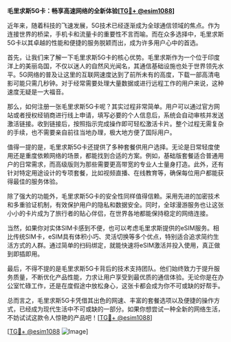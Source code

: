 **毛里求斯5G卡：畅享高速网络的全新体验[[TG💪+ @esim1088](https://t.me/s/esim1088)]**

近年来，随着科技的飞速发展，5G技术已经逐渐成为全球通信领域的焦点。作为连接世界的桥梁，手机卡和流量卡的重要性不言而喻。而在众多选择中，毛里求斯5G卡以其卓越的性能和便捷的服务脱颖而出，成为许多用户心中的首选。

首先，让我们来了解一下毛里求斯5G卡的核心优势。毛里求斯作为一个位于印度洋上的美丽岛国，不仅以迷人的自然风光闻名，其通信基础设施也处于世界领先水平。5G网络的普及让这里的互联网速度达到了前所未有的高度，下载一部高清电影可能只需几秒钟。对于经常需要处理大量数据或进行远程工作的用户来说，这种速度无疑是一大福音。

那么，如何注册一张毛里求斯5G卡呢？其实过程非常简单。用户可以通过官方网站或者授权经销商进行线上申请，填写必要的个人信息后，系统会自动审核并发送激活链接。收到链接后，按照指示完成操作即可轻松激活卡片。整个过程无需复杂的手续，也不需要亲自前往当地办理，极大地方便了国际用户。

值得一提的是，毛里求斯5G卡还提供了多种套餐供用户选择。无论是日常轻度使用还是重度依赖网络的场景，都能找到合适的方案。例如，基础版套餐适合普通用户的日常需求，而高级版则为那些需要更高带宽的专业人士量身打造。此外，还有针对特定用途设计的专项套餐，比如视频直播、在线教育等，确保每位用户都能获得最佳的服务体验。

除了强大的功能外，毛里求斯5G卡的安全性同样值得信赖。采用先进的加密技术和多重验证机制，有效保护用户的隐私和数据安全。同时，全球漫游服务也让这张小小的卡片成为了旅行者的贴心伴侣，在世界各地都能保持稳定的网络连接。

当然，如果你对实体SIM卡感到不便，也可以考虑毛里求斯提供的eSIM服务。相比传统SIM卡，eSIM具有体积小巧、灵活切换等多个优点，特别适合追求简约生活方式的人群。通过简单的扫码绑定，就能快速将eSIM激活并投入使用，真正做到即插即用。

最后，不得不提的是毛里求斯5G卡背后的技术支持团队。他们始终致力于提升服务质量，不断优化产品性能，力求让用户享受到最优质的通信体验。无论你是在办公室忙碌工作，还是在度假途中放松身心，这张卡都会成为你不可或缺的好帮手。

总而言之，毛里求斯5G卡凭借其出色的网速、丰富的套餐选项以及便捷的操作方式，已经成为现代生活中不可或缺的一部分。如果你想尝试一种全新的网络生活，不妨试试这款令人惊艳的产品吧！[[TG💪+ @esim1088](https://t.me/s/esim1088)]

[[TG💪+ @esim1088](https://t.me/s/esim1088) ![Image](https://i.postimg.cc/4NQfJmqS/Snipaste-2025-05-13-00-14-12.png)]